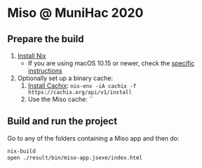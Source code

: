 # Miso @ MuniHac 2020

## Prepare the build

1. [Install Nix](https://nixos.org/download.html)
    * If you are using macOS 10.15 or newer, check the [specific instructions](https://nixos.org/manual/nix/stable/#sect-macos-installation)
2. Optionally set up a binary cache:
    1. [Install Cachix](https://docs.cachix.org/installation.html#installation): `nix-env -iA cachix -f https://cachix.org/api/v1/install`
    2. Use the Miso cache: ``

## Build and run the project

Go to any of the folders containing a Miso app and then do:

```sh
nix-build
open ./result/bin/miso-app.jsexe/index.html
```